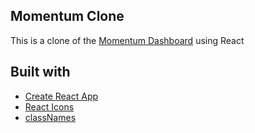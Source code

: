 ## Momentum Clone
This is a clone of the [Momentum Dashboard](https://momentumdash.com/) using React

## Built with
* [Create React App](https://github.com/facebookincubator/create-react-app)
* [React Icons](https://gorangajic.github.io/react-icons/index.html)
* [classNames](https://github.com/JedWatson/classnames)
